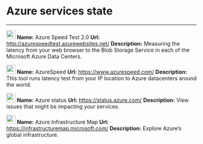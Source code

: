 # Azure services state
---

<img src="https://github.githubassets.com/images/icons/emoji/unicode/1f517.png?v8" width="24" height="24"></img>
**Name:** Azure Speed Test 2.0
**Url:** http://azurespeedtest.azurewebsites.net/
**Description:** Measuring the latency from your web browser to the Blob Storage Service in each of the Microsoft Azure Data Centers.

<img src="https://github.githubassets.com/images/icons/emoji/unicode/1f517.png?v8" width="24" height="24"></img>
**Name:** AzureSpeed
**Url:** https://www.azurespeed.com/
**Description:** This tool runs latency test from your IP location to Azure datacenters around the world.

<img src="https://github.githubassets.com/images/icons/emoji/unicode/1f517.png?v8" width="24" height="24"></img>
**Name:** Azure status
**Url:** https://status.azure.com/
**Description:** View issues that might be impacting your services.

<img src="https://github.githubassets.com/images/icons/emoji/unicode/1f517.png?v8" width="24" height="24"></img>
**Name:** Azure Infrastructure Map
**Url:** https://infrastructuremap.microsoft.com/
**Description:** Explore Azure’s global infrastructure.